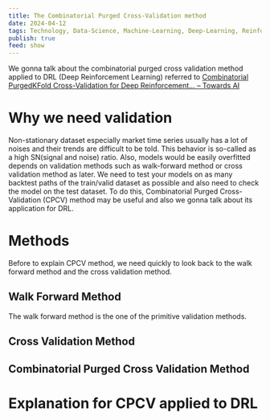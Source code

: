 ```yaml
---
title: The Combinatorial Purged Cross-Validation method
date: 2024-04-12
tags: Technology, Data-Science, Machine-Learning, Deep-Learning, Reinforcement-Learning, Validation-Methods
publish: true
feed: show
---
```

We gonna talk about the combinatorial purged cross validation method applied to DRL (Deep Reinforcement Learning) referred to [Combinatorial PurgedKFold Cross-Validation for Deep Reinforcement… – Towards AI](https://towardsai.net/p/l/combinatorial-purgedkfold-cross-validation-for-deep-reinforcement-learning)

# Why we need validation

Non-stationary dataset especially market time series usually has a lot of noises and their trends are difficult to be told. This behavior is so-called as a high SN(signal and noise) ratio. Also, models would be easily overfitted depends on validation methods such as walk-forward method or cross validation method as later. We need to test your models on as many backtest paths of the train/valid dataset as possible and also need to check the model on the test dataset.
To do this, Combinatorial Purged Cross-Validation (CPCV) method may be useful and also we gonna talk about its application for DRL.

# Methods

Before to explain CPCV method, we need quickly to look back to the walk forward method and the cross validation method.

## Walk Forward Method

The walk forward method is the one of the primitive validation methods.

## Cross Validation Method 


## Combinatorial  Purged Cross Validation Method



# Explanation for CPCV applied to DRL

